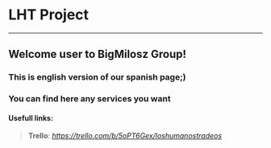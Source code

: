 # LHT Project
___

## Welcome user to BigMilosz Group!
### This is english version of our spanish page;)
### You can find here any services you want 

#### Usefull links:
> __Trello__: *https://trello.com/b/5oPT6Gex/loshumanostradeos* 
